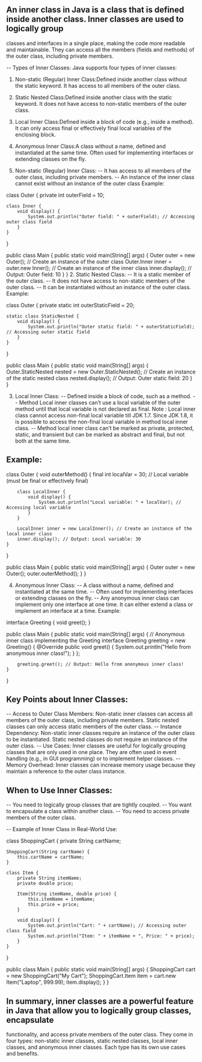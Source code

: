 ## An inner class in Java is a class that is defined inside another class. Inner classes are used to logically group 
   classes and interfaces in a single place, making the code more readable and maintainable. They can access all the
   members (fields and methods) of the outer class, including private members.

-- Types of Inner Classes:
   Java supports four types of inner classes:
1. Non-static (Regular) Inner Class:Defined inside another class without the static keyword.
   It has access to all members of the outer class.
2. Static Nested Class:Defined inside another class with the static keyword.
   It does not have access to non-static members of the outer class.
3. Local Inner Class:Defined inside a block of code (e.g., inside a method).
   It can only access final or effectively final local variables of the enclosing block.
4. Anonymous Inner Class:A class without a name, defined and instantiated at the same time.
   Often used for implementing interfaces or extending classes on the fly.

1. Non-static (Regular) Inner Class:
-- It has access to all members of the outer class, including private members.
-- An instance of the inner class cannot exist without an instance of the outer class
Example:

class Outer {
private int outerField = 10;

    class Inner {
        void display() {
            System.out.println("Outer field: " + outerField); // Accessing outer class field
        }
    }
}

public class Main {
public static void main(String[] args) {
Outer outer = new Outer(); // Create an instance of the outer class
Outer.Inner inner = outer.new Inner(); // Create an instance of the inner class
inner.display(); // Output: Outer field: 10
}
}
2. Static Nested Class:
-- It is a static member of the outer class.
-- It does not have access to non-static members of the outer class.
-- It can be instantiated without an instance of the outer class.
Example:

class Outer {
private static int outerStaticField = 20;

    static class StaticNested {
        void display() {
            System.out.println("Outer static field: " + outerStaticField); // Accessing outer static field
        }
    }
}

public class Main {
public static void main(String[] args) {
Outer.StaticNested nested = new Outer.StaticNested(); // Create an instance of the static nested class
nested.display(); // Output: Outer static field: 20
}
}

3. Local Inner Class:
-- Defined inside a block of code, such as a method.
-- Method Local inner classes can’t use a local variable of the outer method until that local variable is not declared
   as final. 
Note : Local inner class cannot access non-final local variable till JDK 1.7. Since JDK 1.8, it is possible to access 
       the non-final local variable in method local inner class.
-- Method local inner class can’t be marked as private, protected, static, and transient but can be marked as abstract 
   and final, but not both at the same time.
   
## Example:

class Outer {
void outerMethod() {
final int localVar = 30; // Local variable (must be final or effectively final)

        class LocalInner {
            void display() {
                System.out.println("Local variable: " + localVar); // Accessing local variable
            }
        }

        LocalInner inner = new LocalInner(); // Create an instance of the local inner class
        inner.display(); // Output: Local variable: 30
    }
}

public class Main {
public static void main(String[] args) {
Outer outer = new Outer();
outer.outerMethod();
}
}

4. Anonymous Inner Class:
-- A class without a name, defined and instantiated at the same time.
-- Often used for implementing interfaces or extending classes on the fly.
-- Any anonymous inner class can implement only one interface at one time. It can either extend a class or implement an 
   interface at a time.
Example:

interface Greeting {
void greet();
}

public class Main {
public static void main(String[] args) {
// Anonymous inner class implementing the Greeting interface
Greeting greeting = new Greeting() {
@Override
public void greet() {
System.out.println("Hello from anonymous inner class!");
}
};

        greeting.greet(); // Output: Hello from anonymous inner class!
    }
}

## Key Points about Inner Classes:

-- Access to Outer Class Members:
   Non-static inner classes can access all members of the outer class, including private members.
   Static nested classes can only access static members of the outer class.
-- Instance Dependency:
   Non-static inner classes require an instance of the outer class to be instantiated.
   Static nested classes do not require an instance of the outer class.
-- Use Cases:
   Inner classes are useful for logically grouping classes that are only used in one place.
   They are often used in event handling (e.g., in GUI programming) or to implement helper classes.
-- Memory Overhead:
   Inner classes can increase memory usage because they maintain a reference to the outer class instance.

## When to Use Inner Classes:

-- You need to logically group classes that are tightly coupled.
-- You want to encapsulate a class within another class.
-- You need to access private members of the outer class.

-- Example of Inner Class in Real-World Use:

class ShoppingCart {
private String cartName;

    ShoppingCart(String cartName) {
        this.cartName = cartName;
    }

    class Item {
        private String itemName;
        private double price;

        Item(String itemName, double price) {
            this.itemName = itemName;
            this.price = price;
        }

        void display() {
            System.out.println("Cart: " + cartName); // Accessing outer class field
            System.out.println("Item: " + itemName + ", Price: " + price);
        }
    }
}

public class Main {
public static void main(String[] args) {
ShoppingCart cart = new ShoppingCart("My Cart");
ShoppingCart.Item item = cart.new Item("Laptop", 999.99);
item.display();
}
}

## In summary, inner classes are a powerful feature in Java that allow you to logically group classes, encapsulate 
functionality, and access private members of the outer class. They come in four types: non-static inner classes, static 
nested classes, local inner classes, and anonymous inner classes. Each type has its own use cases and benefits.

